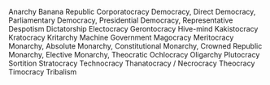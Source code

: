 Anarchy
Banana Republic
Corporatocracy
Democracy, Direct
Democracy, Parliamentary
Democracy, Presidential
Democracy, Representative
Despotism
Dictatorship
Electocracy
Gerontocracy
Hive-mind
Kakistocracy
Kratocracy
Kritarchy
Machine Government
Magocracy
Meritocracy
Monarchy, Absolute
Monarchy, Constitutional
Monarchy, Crowned Republic
Monarchy, Elective
Monarchy, Theocratic
Ochlocracy
Oligarchy
Plutocracy
Sortition
Stratocracy
Technocracy
Thanatocracy / Necrocracy
Theocracy
Timocracy
Tribalism
